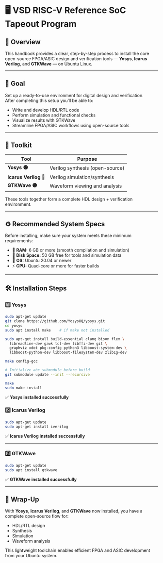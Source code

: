 # 🖥️ VSD RISC-V Reference SoC Tapeout Program  

## 📍 Overview  

This handbook provides a clear, step-by-step process to install the core open-source FPGA/ASIC design and verification tools — **Yosys**, **Icarus Verilog**, and **GTKWave** — on Ubuntu Linux.  

---

## 🎯 Goal  

Set up a ready-to-use environment for digital design and verification.  
After completing this setup you’ll be able to:  

- Write and develop HDL/RTL code  
- Perform simulation and functional checks  
- Visualize results with GTKWave  
- Streamline FPGA/ASIC workflows using open-source tools  

---

## 🔧 Toolkit  

| Tool | Purpose |
|------|---------|
| **Yosys 🟢** | Verilog synthesis (open-source) |
| **Icarus Verilog 🔵** | Verilog simulation/synthesis |
| **GTKWave 🟣** | Waveform viewing and analysis |

These tools together form a complete HDL design + verification environment.  

---

## ⚙️ Recommended System Specs  

Before installing, make sure your system meets these minimum requirements:  

- 💾 **RAM:** 6 GB or more (smooth compilation and simulation)  
- 📂 **Disk Space:** 50 GB free for tools and simulation data  
- 🐧 **OS:** Ubuntu 20.04 or newer  
- ⚡ **CPU:** Quad-core or more for faster builds  

---

## 🛠 Installation Steps  

### 1️⃣ Yosys  

```bash
sudo apt-get update
git clone https://github.com/YosysHQ/yosys.git
cd yosys
sudo apt install make    # if make not installed

sudo apt-get install build-essential clang bison flex \
  libreadline-dev gawk tcl-dev libffi-dev git \
  graphviz xdot pkg-config python3 libboost-system-dev \
  libboost-python-dev libboost-filesystem-dev zlib1g-dev

make config-gcc

# Initialize abc submodule before build
git submodule update --init --recursive

make
sudo make install
```

✅ **Yosys installed successfully**  



### 2️⃣ Icarus Verilog  

```bash
sudo apt-get update
sudo apt-get install iverilog
```

✅ **Icarus Verilog installed successfully**  

---

### 3️⃣ GTKWave  

```bash
sudo apt-get update
sudo apt install gtkwave
```

✅ **GTKWave installed successfully**  

---

## 🚀 Wrap-Up  

With **Yosys**, **Icarus Verilog**, and **GTKWave** now installed, you have a complete open-source flow for:  

- HDL/RTL design  
- Synthesis  
- Simulation  
- Waveform analysis  

This lightweight toolchain enables efficient FPGA and ASIC development from your Ubuntu system.  
````
